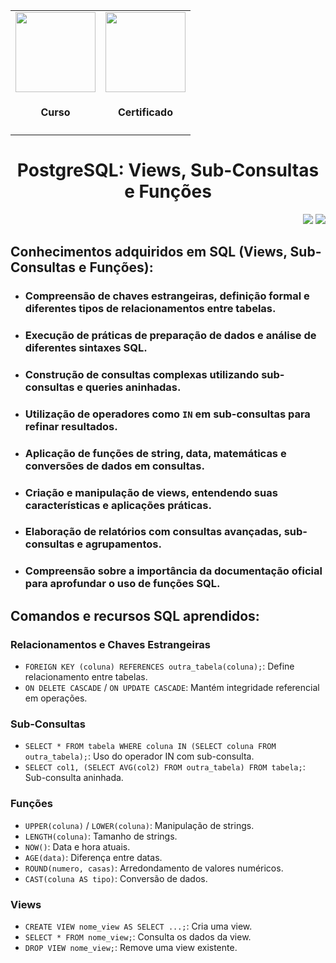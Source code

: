 <div align="center">
  <table>
    <tr>
      <td align="center">
        <!-- Link para o Certificado -->
        <a href="https://cursos.alura.com.br/certificate/2e37df8b-83a7-4165-9981-c1ef899ffe2b">
          <img loading="lazy" width="128px" src="https://www.alura.com.br/assets/api/cursos/postgresql-views-sub-consultas-funcoes.svg" />
        </a>
        <h4>Curso</h4>
      </td>
      <td align="center">
        <!-- Link para o Certificado -->
        <a href="https://cursos.alura.com.br/certificate/2e37df8b-83a7-4165-9981-c1ef899ffe2b">
          <img loading="lazy" width="128px" src="https://static.vecteezy.com/system/resources/previews/028/293/920/original/trophy-icon-3d-rendering-illustration-png.png" />
        </a>
        <h4>Certificado</h4>
      </td>
    </tr>
  </table>
  <h1>PostgreSQL: Views, Sub-Consultas e Funções</h1>
</div>
<p align="right">
  <img loading="lazy" src="https://img.shields.io/badge/CARGA_HORARIA-6_HORAS-orange?style=for-the-badge"/>
  <img loading="lazy" src="http://img.shields.io/static/v1?label=STATUS&message=FINALIZADO!&color=GREEN&style=for-the-badge"/>
</p>

<div>
  <h2>Conhecimentos adquiridos em SQL (Views, Sub-Consultas e Funções):</h2>
  <ul>
    <li><h3>Compreensão de chaves estrangeiras, definição formal e diferentes tipos de relacionamentos entre tabelas.</h3></li>
    <li><h3>Execução de práticas de preparação de dados e análise de diferentes sintaxes SQL.</h3></li>
    <li><h3>Construção de consultas complexas utilizando sub-consultas e queries aninhadas.</h3></li>
    <li><h3>Utilização de operadores como <code>IN</code> em sub-consultas para refinar resultados.</h3></li>
    <li><h3>Aplicação de funções de string, data, matemáticas e conversões de dados em consultas.</h3></li>
    <li><h3>Criação e manipulação de views, entendendo suas características e aplicações práticas.</h3></li>
    <li><h3>Elaboração de relatórios com consultas avançadas, sub-consultas e agrupamentos.</h3></li>
    <li><h3>Compreensão sobre a importância da documentação oficial para aprofundar o uso de funções SQL.</h3></li>
  </ul>
</div>

<div>
  <h2>Comandos e recursos SQL aprendidos:</h2>

  <div>
    <h3>Relacionamentos e Chaves Estrangeiras</h3>
    <ul>
      <li><code>FOREIGN KEY (coluna) REFERENCES outra_tabela(coluna);</code>: Define relacionamento entre tabelas.</li>
      <li><code>ON DELETE CASCADE</code> / <code>ON UPDATE CASCADE</code>: Mantém integridade referencial em operações.</li>
    </ul>
  </div>

  <div>
    <h3>Sub-Consultas</h3>
    <ul>
      <li><code>SELECT * FROM tabela WHERE coluna IN (SELECT coluna FROM outra_tabela);</code>: Uso do operador IN com sub-consulta.</li>
      <li><code>SELECT col1, (SELECT AVG(col2) FROM outra_tabela) FROM tabela;</code>: Sub-consulta aninhada.</li>
    </ul>
  </div>

  <div>
    <h3>Funções</h3>
    <ul>
      <li><code>UPPER(coluna)</code> / <code>LOWER(coluna)</code>: Manipulação de strings.</li>
      <li><code>LENGTH(coluna)</code>: Tamanho de strings.</li>
      <li><code>NOW()</code>: Data e hora atuais.</li>
      <li><code>AGE(data)</code>: Diferença entre datas.</li>
      <li><code>ROUND(numero, casas)</code>: Arredondamento de valores numéricos.</li>
      <li><code>CAST(coluna AS tipo)</code>: Conversão de dados.</li>
    </ul>
  </div>

  <div>
    <h3>Views</h3>
    <ul>
      <li><code>CREATE VIEW nome_view AS SELECT ...;</code>: Cria uma view.</li>
      <li><code>SELECT * FROM nome_view;</code>: Consulta os dados da view.</li>
      <li><code>DROP VIEW nome_view;</code>: Remove uma view existente.</li>
    </ul>
  </div>
</div>
